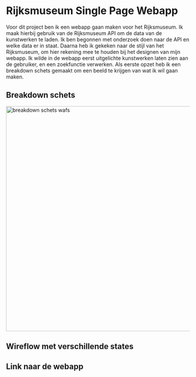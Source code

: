 # Rijksmuseum Single Page Webapp

Voor dit project ben ik een webapp gaan maken voor het Rijksmuseum. Ik maak hierbij gebruik van de Rijksmuseum API om de data van de kunstwerken te laden. Ik ben begonnen met onderzoek doen naar de API en welke data er in staat. Daarna heb ik gekeken naar de stijl van het Rijksmuseum, om hier rekening mee te houden bij het designen van mijn webapp. Ik wilde in de webapp eerst uitgelichte kunstwerken laten zien aan de gebruiker, en een zoekfunctie verwerken. Als eerste opzet heb ik een breakdown schets gemaakt om een beeld te krijgen van wat ik wil gaan maken. 




## Breakdown schets

<img width="615" alt="breakdown schets wafs" src="https://user-images.githubusercontent.com/74242736/157248554-b81d496e-d08d-4ac0-8478-f8100afa3011.png">


## Wireflow met verschillende states

## Link naar de webapp


<!-- Add a link to your live demo in Github Pages 🌐-->

<!-- ☝️ replace this description with a description of your own work -->

<!-- replace the code in the /docs folder with your own, so you can showcase your work with GitHub Pages 🌍 -->

<!-- Add a nice poster image here at the end of the week, showing off your shiny frontend 📸 -->

<!-- Maybe a table of contents here? 📚 -->

<!-- How about a section that describes how to install this project? 🤓 -->

<!-- ...but how does one use this project? What are its features 🤔 -->

<!-- What external data source is featured in your project and what are its properties 🌠 -->

<!-- Maybe a checklist of done stuff and stuff still on your wishlist? ✅ -->

<!-- How about a license here? 📜 (or is it a licence?) 🤷 -->
